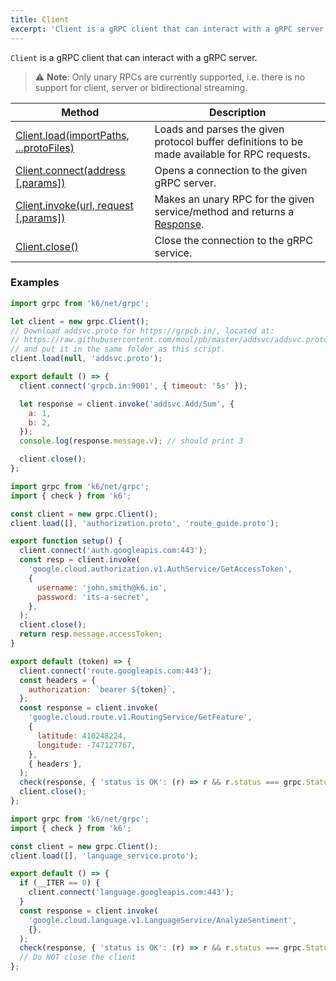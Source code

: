 ```yaml
---
title: Client
excerpt: 'Client is a gRPC client that can interact with a gRPC server.'
---
```


`Client` is a gRPC client that can interact with a gRPC server.

> ⚠️ **Note**: Only unary RPCs are currently supported, i.e. there is no support for client, server or bidirectional streaming.

| Method                                                                                                                    | Description                                                                                                           |
| ------------------------------------------------------------------------------------------------------------------------- | --------------------------------------------------------------------------------------------------------------------- |
| [Client.load(importPaths, ...protoFiles)](/v0.32/javascript-api/k6-net-grpc/client/client-load-importpaths----protofiles) | Loads and parses the given protocol buffer definitions to be made available for RPC requests.                         |
| [Client.connect(address [,params])](/v0.32/javascript-api/k6-net-grpc/client/client-connect-address-params)               | Opens a connection to the given gRPC server.                                                                          |
| [Client.invoke(url, request [,params])](/v0.32/javascript-api/k6-net-grpc/client/client-invoke-url-request-params)        | Makes an unary RPC for the given service/method and returns a [Response](/v0.32/javascript-api/k6-net-grpc/response). |
| [Client.close()](/v0.32/javascript-api/k6-net-grpc/client/client-close)                                                   | Close the connection to the gRPC service.                                                                             |

### Examples

<div class="code-group" data-props='{"labels": ["Simple example"], "lineNumbers": [true]}'>

```javascript
import grpc from 'k6/net/grpc';

let client = new grpc.Client();
// Download addsvc.proto for https://grpcb.in/, located at:
// https://raw.githubusercontent.com/moul/pb/master/addsvc/addsvc.proto
// and put it in the same folder as this script.
client.load(null, 'addsvc.proto');

export default () => {
  client.connect('grpcb.in:9001', { timeout: '5s' });

  let response = client.invoke('addsvc.Add/Sum', {
    a: 1,
    b: 2,
  });
  console.log(response.message.v); // should print 3

  client.close();
};
```

</div>

<div class="code-group" data-props='{"labels": ["Authorization"], "lineNumbers": [true]}'>

```javascript
import grpc from 'k6/net/grpc';
import { check } from 'k6';

const client = new grpc.Client();
client.load([], 'authorization.proto', 'route_guide.proto');

export function setup() {
  client.connect('auth.googleapis.com:443');
  const resp = client.invoke(
    'google.cloud.authorization.v1.AuthService/GetAccessToken',
    {
      username: 'john.smith@k6.io',
      password: 'its-a-secret',
    },
  );
  client.close();
  return resp.message.accessToken;
}

export default (token) => {
  client.connect('route.googleapis.com:443');
  const headers = {
    authorization: `bearer ${token}`,
  };
  const response = client.invoke(
    'google.cloud.route.v1.RoutingService/GetFeature',
    {
      latitude: 410248224,
      longitude: -747127767,
    },
    { headers },
  );
  check(response, { 'status is OK': (r) => r && r.status === grpc.StatusOK });
  client.close();
};
```

</div>

<div class="code-group" data-props='{"labels": ["Single connection"], "lineNumbers": [true]}'>

```javascript
import grpc from 'k6/net/grpc';
import { check } from 'k6';

const client = new grpc.Client();
client.load([], 'language_service.proto');

export default () => {
  if (__ITER == 0) {
    client.connect('language.googleapis.com:443');
  }
  const response = client.invoke(
    'google.cloud.language.v1.LanguageService/AnalyzeSentiment',
    {},
  );
  check(response, { 'status is OK': (r) => r && r.status === grpc.StatusOK });
  // Do NOT close the client
};
```

</div>
